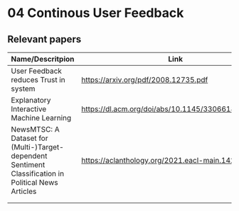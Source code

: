 # 04 Continous User Feedback



## Relevant papers

| Name/Descritpion                      | Link                                               | Ansprechperson |
|---------------------------------------|----------------------------------------------------|----------------|
| User Feedback reduces Trust in system | https://arxiv.org/pdf/2008.12735.pdf               |                |
| Explanatory  Interactive Machine Learning | https://dl.acm.org/doi/abs/10.1145/3306618.3314293 |                |
| NewsMTSC: A Dataset for (Multi-)Target-dependent Sentiment Classification in Political News Articles | https://aclanthology.org/2021.eacl-main.142.pdf|                |
|                                       |                                                    |                |
|                                       |                                                    |                |
